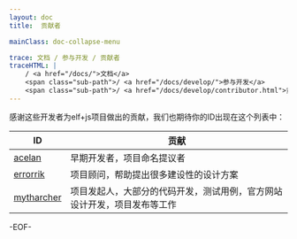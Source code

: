 ```yaml
---
layout: doc
title:  贡献者

mainClass: doc-collapse-menu

trace: 文档 / 参与开发 / 贡献者
traceHTML: |
    / <a href="/docs/">文档</a>
    <span class="sub-path">/ <a href="/docs/develop/">参与开发</a>
    <span class="sub-path">/ <a href="/docs/develop/contributor.html">贡献者</a></span></span>
---
```


感谢这些开发者为elf+js项目做出的贡献，我们也期待你的ID出现在这个列表中：

ID | 贡献
-|-
[acelan](https://github.com/acelan86) | 早期开发者，项目命名提议者
[errorrik](https://github.com/errorrik) | 项目顾问，帮助提出很多建设性的设计方案
[mytharcher](https://github.com/mytharcher) | 项目发起人，大部分的代码开发，测试用例，官方网站设计开发，项目发布等工作

-EOF-
